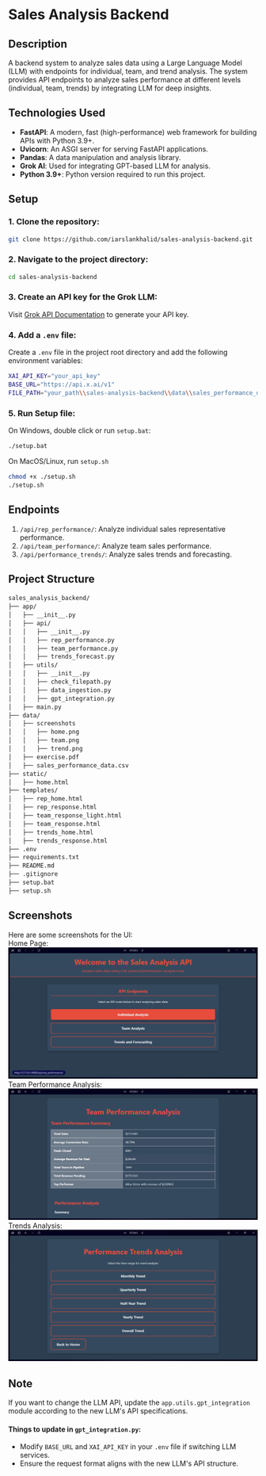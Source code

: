 # Sales Analysis Backend

## Description
A backend system to analyze sales data using a Large Language Model (LLM) with endpoints for individual, team, and trend analysis. The system provides API endpoints to analyze sales performance at different levels (individual, team, trends) by integrating LLM for deep insights.

## Technologies Used
- **FastAPI**: A modern, fast (high-performance) web framework for building APIs with Python 3.9+.
- **Uvicorn**: An ASGI server for serving FastAPI applications.
- **Pandas**: A data manipulation and analysis library.
- **Grok AI**: Used for integrating GPT-based LLM for analysis.
- **Python 3.9+**: Python version required to run this project.

## Setup

### 1. Clone the repository:
```bash
git clone https://github.com/iarslankhalid/sales-analysis-backend.git
```
### 2. Navigate to the project directory:
```bash
cd sales-analysis-backend
```
### 3. Create an API key for the Grok LLM:
Visit [Grok API Documentation](https://docs.x.ai/api) to generate your API key.

### 4. Add a `.env` file:
Create a `.env` file in the project root directory and add the following environment variables:
```bash
XAI_API_KEY="your_api_key"
BASE_URL="https://api.x.ai/v1"
FILE_PATH="your_path\\sales-analysis-backend\\data\\sales_performance_data.csv"
```

### 5. Run Setup file:
On Windows, double click or run `setup.bat`:
```bash
./setup.bat
```

On MacOS/Linux, run `setup.sh`
```bash
chmod +x ./setup.sh
./setup.sh
```

## Endpoints
1. `/api/rep_performance/`: Analyze individual sales representative performance.
2. `/api/team_performance/`: Analyze team sales performance.
3. `/api/performance_trends/`: Analyze sales trends and forecasting.

## Project Structure
```bash
sales_analysis_backend/
├── app/                  
│   ├── __init__.py       
│   ├── api/              
│   │   ├── __init__.py
│   │   ├── rep_performance.py
│   │   ├── team_performance.py
│   │   ├── trends_forecast.py
│   ├── utils/            
│   │   ├── __init__.py
│   │   ├── check_filepath.py
│   │   ├── data_ingestion.py
│   │   ├── gpt_integration.py
│   ├── main.py           
├── data/                 
│   ├── screenshots
│   │   ├── home.png
│   │   ├── team.png
│   │   ├── trend.png
│   ├── exercise.pdf
│   ├── sales_performance_data.csv
├── static/
│   ├── home.html
├── templates/
│   ├── rep_home.html
│   ├── rep_response.html
│   ├── team_response_light.html
│   ├── team_response.html
│   ├── trends_home.html
│   ├── trends_response.html
├── .env   
├── requirements.txt      
├── README.md             
├── .gitignore
├── setup.bat
├── setup.sh            
```

## Screenshots
Here are some screenshots for the UI: <br>
Home Page: ![Image](./data/screenshots/home.png) <br>
Team Performance Analysis: ![Image](./data/screenshots/team.png) <br>
Trends Analysis: ![Image](./data/screenshots/trends.png) <br>

## Note
If you want to change the LLM API, update the `app.utils.gpt_integration` module according to the new LLM's API specifications.

#### Things to update in `gpt_integration.py`:
- Modify `BASE_URL` and `XAI_API_KEY` in your `.env` file if switching LLM services.
- Ensure the request format aligns with the new LLM's API structure.
